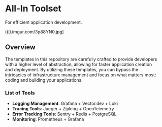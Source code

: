 # All-In Toolset
For efficient application development.

()[i.imgur.com/3p88YN0.jpg]

## Overview
The templates in this repository are carefully crafted to provide developers with a higher level of abstraction, allowing for faster application creation and deployment. By utilizing these templates, you can bypass the intricacies of infrastructure management and focus on what matters most: coding and building your applications.

### List of Tools
- **Logging Management**: Grafana + Vector.dev + Loki
- **Tracing Tools**: Jaeger + Zipking + OpenTelemetry
- **Error Tracking Tools**: Sentry + Redis + PostgreSQL
- **Monitoring**: Prometheus + Grafana
